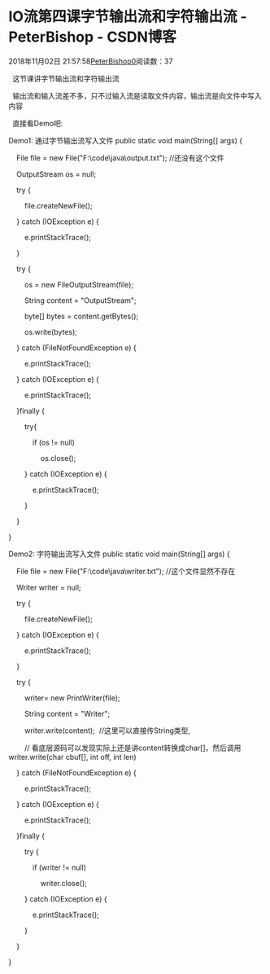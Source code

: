 # IO流第四课字节输出流和字符输出流 - PeterBishop - CSDN博客





2018年11月02日 21:57:58[PeterBishop0](https://me.csdn.net/qq_40061421)阅读数：37








  这节课讲字节输出流和字符输出流



  输出流和输入流差不多，只不过输入流是读取文件内容，输出流是向文件中写入内容



  直接看Demo吧:



Demo1: 通过字节输出流写入文件
public static void main(String[] args) {

    File file = new File("F:\\code\\java\\output.txt"); //还没有这个文件

    OutputStream os = null;

    try {

        file.createNewFile();

    } catch (IOException e) {

        e.printStackTrace();

    }

    try {

        os = new FileOutputStream(file);

        String content = "OutputStream";

        byte[] bytes = content.getBytes();

        os.write(bytes);

    } catch (FileNotFoundException e) {

        e.printStackTrace();

    } catch (IOException e) {

        e.printStackTrace();

    }finally {

        try{

            if (os != null)

                os.close();

        } catch (IOException e) {

            e.printStackTrace();

        }

    }

}




Demo2: 字符输出流写入文件
public static void main(String[] args) {

    File file = new File("F:\\code\\java\\writer.txt"); //这个文件显然不存在

    Writer writer = null;



    try {

        file.createNewFile();

    } catch (IOException e) {

        e.printStackTrace();

    }



    try {

        writer= new PrintWriter(file);

        String content = "Writer";

        writer.write(content);  //这里可以直接传String类型,

        // 看底层源码可以发现实际上还是讲content转换成char[]，然后调用writer.write(char cbuf[], int off, int len)

    } catch (FileNotFoundException e) {

        e.printStackTrace();

    } catch (IOException e) {

        e.printStackTrace();

    }finally {

        try {

            if (writer != null)

                writer.close();

        } catch (IOException e) {

            e.printStackTrace();

        }

    }

}




